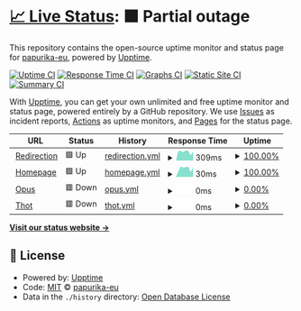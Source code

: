 # [📈 Live Status](https://status.papurika.eu): <!--live status--> **🟧 Partial outage**

This repository contains the open-source uptime monitor and status page for [papurika-eu](https://status.papurika.eu), powered by [Upptime](https://github.com/upptime/upptime).

[![Uptime CI](https://github.com/papurika-eu/uptime-papurika/workflows/Uptime%20CI/badge.svg)](https://github.com/papurika-eu/uptime-papurika/actions?query=workflow%3A%22Uptime+CI%22)
[![Response Time CI](https://github.com/papurika-eu/uptime-papurika/workflows/Response%20Time%20CI/badge.svg)](https://github.com/papurika-eu/uptime-papurika/actions?query=workflow%3A%22Response+Time+CI%22)
[![Graphs CI](https://github.com/papurika-eu/uptime-papurika/workflows/Graphs%20CI/badge.svg)](https://github.com/papurika-eu/uptime-papurika/actions?query=workflow%3A%22Graphs+CI%22)
[![Static Site CI](https://github.com/papurika-eu/uptime-papurika/workflows/Static%20Site%20CI/badge.svg)](https://github.com/papurika-eu/uptime-papurika/actions?query=workflow%3A%22Static+Site+CI%22)
[![Summary CI](https://github.com/papurika-eu/uptime-papurika/workflows/Summary%20CI/badge.svg)](https://github.com/papurika-eu/uptime-papurika/actions?query=workflow%3A%22Summary+CI%22)

With [Upptime](https://upptime.js.org), you can get your own unlimited and free uptime monitor and status page, powered entirely by a GitHub repository. We use [Issues](https://github.com/papurika-eu/uptime-papurika/issues) as incident reports, [Actions](https://github.com/papurika-eu/uptime-papurika/actions) as uptime monitors, and [Pages](https://status.papurika.eu) for the status page.

<!--start: status pages-->
<!-- This summary is generated by Upptime (https://github.com/upptime/upptime) -->
<!-- Do not edit this manually, your changes will be overwritten -->
<!-- prettier-ignore -->
| URL | Status | History | Response Time | Uptime |
| --- | ------ | ------- | ------------- | ------ |
| <img alt="" src="https://favicons.githubusercontent.com/papurika.eu" height="13"> [Redirection](https://papurika.eu) | 🟩 Up | [redirection.yml](https://github.com/papurika-eu/uptime-papurika/commits/HEAD/history/redirection.yml) | <details><summary><img alt="Response time graph" src="./graphs/redirection/response-time-week.png" height="20"> 309ms</summary><br><a href="https://status.papurika.eu/history/redirection"><img alt="Response time 357" src="https://img.shields.io/endpoint?url=https%3A%2F%2Fraw.githubusercontent.com%2Fpapurika-eu%2Fuptime-papurika%2FHEAD%2Fapi%2Fredirection%2Fresponse-time.json"></a><br><a href="https://status.papurika.eu/history/redirection"><img alt="24-hour response time 321" src="https://img.shields.io/endpoint?url=https%3A%2F%2Fraw.githubusercontent.com%2Fpapurika-eu%2Fuptime-papurika%2FHEAD%2Fapi%2Fredirection%2Fresponse-time-day.json"></a><br><a href="https://status.papurika.eu/history/redirection"><img alt="7-day response time 309" src="https://img.shields.io/endpoint?url=https%3A%2F%2Fraw.githubusercontent.com%2Fpapurika-eu%2Fuptime-papurika%2FHEAD%2Fapi%2Fredirection%2Fresponse-time-week.json"></a><br><a href="https://status.papurika.eu/history/redirection"><img alt="30-day response time 308" src="https://img.shields.io/endpoint?url=https%3A%2F%2Fraw.githubusercontent.com%2Fpapurika-eu%2Fuptime-papurika%2FHEAD%2Fapi%2Fredirection%2Fresponse-time-month.json"></a><br><a href="https://status.papurika.eu/history/redirection"><img alt="1-year response time 357" src="https://img.shields.io/endpoint?url=https%3A%2F%2Fraw.githubusercontent.com%2Fpapurika-eu%2Fuptime-papurika%2FHEAD%2Fapi%2Fredirection%2Fresponse-time-year.json"></a></details> | <details><summary><a href="https://status.papurika.eu/history/redirection">100.00%</a></summary><a href="https://status.papurika.eu/history/redirection"><img alt="All-time uptime 100.00%" src="https://img.shields.io/endpoint?url=https%3A%2F%2Fraw.githubusercontent.com%2Fpapurika-eu%2Fuptime-papurika%2FHEAD%2Fapi%2Fredirection%2Fuptime.json"></a><br><a href="https://status.papurika.eu/history/redirection"><img alt="24-hour uptime 100.00%" src="https://img.shields.io/endpoint?url=https%3A%2F%2Fraw.githubusercontent.com%2Fpapurika-eu%2Fuptime-papurika%2FHEAD%2Fapi%2Fredirection%2Fuptime-day.json"></a><br><a href="https://status.papurika.eu/history/redirection"><img alt="7-day uptime 100.00%" src="https://img.shields.io/endpoint?url=https%3A%2F%2Fraw.githubusercontent.com%2Fpapurika-eu%2Fuptime-papurika%2FHEAD%2Fapi%2Fredirection%2Fuptime-week.json"></a><br><a href="https://status.papurika.eu/history/redirection"><img alt="30-day uptime 100.00%" src="https://img.shields.io/endpoint?url=https%3A%2F%2Fraw.githubusercontent.com%2Fpapurika-eu%2Fuptime-papurika%2FHEAD%2Fapi%2Fredirection%2Fuptime-month.json"></a><br><a href="https://status.papurika.eu/history/redirection"><img alt="1-year uptime 100.00%" src="https://img.shields.io/endpoint?url=https%3A%2F%2Fraw.githubusercontent.com%2Fpapurika-eu%2Fuptime-papurika%2FHEAD%2Fapi%2Fredirection%2Fuptime-year.json"></a></details>
| <img alt="" src="https://favicons.githubusercontent.com/www.papurika.eu" height="13"> [Homepage](https://www.papurika.eu) | 🟩 Up | [homepage.yml](https://github.com/papurika-eu/uptime-papurika/commits/HEAD/history/homepage.yml) | <details><summary><img alt="Response time graph" src="./graphs/homepage/response-time-week.png" height="20"> 30ms</summary><br><a href="https://status.papurika.eu/history/homepage"><img alt="Response time 37" src="https://img.shields.io/endpoint?url=https%3A%2F%2Fraw.githubusercontent.com%2Fpapurika-eu%2Fuptime-papurika%2FHEAD%2Fapi%2Fhomepage%2Fresponse-time.json"></a><br><a href="https://status.papurika.eu/history/homepage"><img alt="24-hour response time 33" src="https://img.shields.io/endpoint?url=https%3A%2F%2Fraw.githubusercontent.com%2Fpapurika-eu%2Fuptime-papurika%2FHEAD%2Fapi%2Fhomepage%2Fresponse-time-day.json"></a><br><a href="https://status.papurika.eu/history/homepage"><img alt="7-day response time 30" src="https://img.shields.io/endpoint?url=https%3A%2F%2Fraw.githubusercontent.com%2Fpapurika-eu%2Fuptime-papurika%2FHEAD%2Fapi%2Fhomepage%2Fresponse-time-week.json"></a><br><a href="https://status.papurika.eu/history/homepage"><img alt="30-day response time 27" src="https://img.shields.io/endpoint?url=https%3A%2F%2Fraw.githubusercontent.com%2Fpapurika-eu%2Fuptime-papurika%2FHEAD%2Fapi%2Fhomepage%2Fresponse-time-month.json"></a><br><a href="https://status.papurika.eu/history/homepage"><img alt="1-year response time 37" src="https://img.shields.io/endpoint?url=https%3A%2F%2Fraw.githubusercontent.com%2Fpapurika-eu%2Fuptime-papurika%2FHEAD%2Fapi%2Fhomepage%2Fresponse-time-year.json"></a></details> | <details><summary><a href="https://status.papurika.eu/history/homepage">100.00%</a></summary><a href="https://status.papurika.eu/history/homepage"><img alt="All-time uptime 99.87%" src="https://img.shields.io/endpoint?url=https%3A%2F%2Fraw.githubusercontent.com%2Fpapurika-eu%2Fuptime-papurika%2FHEAD%2Fapi%2Fhomepage%2Fuptime.json"></a><br><a href="https://status.papurika.eu/history/homepage"><img alt="24-hour uptime 100.00%" src="https://img.shields.io/endpoint?url=https%3A%2F%2Fraw.githubusercontent.com%2Fpapurika-eu%2Fuptime-papurika%2FHEAD%2Fapi%2Fhomepage%2Fuptime-day.json"></a><br><a href="https://status.papurika.eu/history/homepage"><img alt="7-day uptime 100.00%" src="https://img.shields.io/endpoint?url=https%3A%2F%2Fraw.githubusercontent.com%2Fpapurika-eu%2Fuptime-papurika%2FHEAD%2Fapi%2Fhomepage%2Fuptime-week.json"></a><br><a href="https://status.papurika.eu/history/homepage"><img alt="30-day uptime 100.00%" src="https://img.shields.io/endpoint?url=https%3A%2F%2Fraw.githubusercontent.com%2Fpapurika-eu%2Fuptime-papurika%2FHEAD%2Fapi%2Fhomepage%2Fuptime-month.json"></a><br><a href="https://status.papurika.eu/history/homepage"><img alt="1-year uptime 99.87%" src="https://img.shields.io/endpoint?url=https%3A%2F%2Fraw.githubusercontent.com%2Fpapurika-eu%2Fuptime-papurika%2FHEAD%2Fapi%2Fhomepage%2Fuptime-year.json"></a></details>
| <img alt="" src="https://favicons.githubusercontent.com/opus.papurika.eu" height="13"> [Opus](https://opus.papurika.eu) | 🟥 Down | [opus.yml](https://github.com/papurika-eu/uptime-papurika/commits/HEAD/history/opus.yml) | <details><summary><img alt="Response time graph" src="./graphs/opus/response-time-week.png" height="20"> 0ms</summary><br><a href="https://status.papurika.eu/history/opus"><img alt="Response time 0" src="https://img.shields.io/endpoint?url=https%3A%2F%2Fraw.githubusercontent.com%2Fpapurika-eu%2Fuptime-papurika%2FHEAD%2Fapi%2Fopus%2Fresponse-time.json"></a><br><a href="https://status.papurika.eu/history/opus"><img alt="24-hour response time 0" src="https://img.shields.io/endpoint?url=https%3A%2F%2Fraw.githubusercontent.com%2Fpapurika-eu%2Fuptime-papurika%2FHEAD%2Fapi%2Fopus%2Fresponse-time-day.json"></a><br><a href="https://status.papurika.eu/history/opus"><img alt="7-day response time 0" src="https://img.shields.io/endpoint?url=https%3A%2F%2Fraw.githubusercontent.com%2Fpapurika-eu%2Fuptime-papurika%2FHEAD%2Fapi%2Fopus%2Fresponse-time-week.json"></a><br><a href="https://status.papurika.eu/history/opus"><img alt="30-day response time 0" src="https://img.shields.io/endpoint?url=https%3A%2F%2Fraw.githubusercontent.com%2Fpapurika-eu%2Fuptime-papurika%2FHEAD%2Fapi%2Fopus%2Fresponse-time-month.json"></a><br><a href="https://status.papurika.eu/history/opus"><img alt="1-year response time 0" src="https://img.shields.io/endpoint?url=https%3A%2F%2Fraw.githubusercontent.com%2Fpapurika-eu%2Fuptime-papurika%2FHEAD%2Fapi%2Fopus%2Fresponse-time-year.json"></a></details> | <details><summary><a href="https://status.papurika.eu/history/opus">0.00%</a></summary><a href="https://status.papurika.eu/history/opus"><img alt="All-time uptime 0.00%" src="https://img.shields.io/endpoint?url=https%3A%2F%2Fraw.githubusercontent.com%2Fpapurika-eu%2Fuptime-papurika%2FHEAD%2Fapi%2Fopus%2Fuptime.json"></a><br><a href="https://status.papurika.eu/history/opus"><img alt="24-hour uptime 0.00%" src="https://img.shields.io/endpoint?url=https%3A%2F%2Fraw.githubusercontent.com%2Fpapurika-eu%2Fuptime-papurika%2FHEAD%2Fapi%2Fopus%2Fuptime-day.json"></a><br><a href="https://status.papurika.eu/history/opus"><img alt="7-day uptime 0.00%" src="https://img.shields.io/endpoint?url=https%3A%2F%2Fraw.githubusercontent.com%2Fpapurika-eu%2Fuptime-papurika%2FHEAD%2Fapi%2Fopus%2Fuptime-week.json"></a><br><a href="https://status.papurika.eu/history/opus"><img alt="30-day uptime 0.00%" src="https://img.shields.io/endpoint?url=https%3A%2F%2Fraw.githubusercontent.com%2Fpapurika-eu%2Fuptime-papurika%2FHEAD%2Fapi%2Fopus%2Fuptime-month.json"></a><br><a href="https://status.papurika.eu/history/opus"><img alt="1-year uptime 0.00%" src="https://img.shields.io/endpoint?url=https%3A%2F%2Fraw.githubusercontent.com%2Fpapurika-eu%2Fuptime-papurika%2FHEAD%2Fapi%2Fopus%2Fuptime-year.json"></a></details>
| <img alt="" src="https://favicons.githubusercontent.com/thot.papurika.eu" height="13"> [Thot](https://thot.papurika.eu) | 🟥 Down | [thot.yml](https://github.com/papurika-eu/uptime-papurika/commits/HEAD/history/thot.yml) | <details><summary><img alt="Response time graph" src="./graphs/thot/response-time-week.png" height="20"> 0ms</summary><br><a href="https://status.papurika.eu/history/thot"><img alt="Response time 0" src="https://img.shields.io/endpoint?url=https%3A%2F%2Fraw.githubusercontent.com%2Fpapurika-eu%2Fuptime-papurika%2FHEAD%2Fapi%2Fthot%2Fresponse-time.json"></a><br><a href="https://status.papurika.eu/history/thot"><img alt="24-hour response time 0" src="https://img.shields.io/endpoint?url=https%3A%2F%2Fraw.githubusercontent.com%2Fpapurika-eu%2Fuptime-papurika%2FHEAD%2Fapi%2Fthot%2Fresponse-time-day.json"></a><br><a href="https://status.papurika.eu/history/thot"><img alt="7-day response time 0" src="https://img.shields.io/endpoint?url=https%3A%2F%2Fraw.githubusercontent.com%2Fpapurika-eu%2Fuptime-papurika%2FHEAD%2Fapi%2Fthot%2Fresponse-time-week.json"></a><br><a href="https://status.papurika.eu/history/thot"><img alt="30-day response time 0" src="https://img.shields.io/endpoint?url=https%3A%2F%2Fraw.githubusercontent.com%2Fpapurika-eu%2Fuptime-papurika%2FHEAD%2Fapi%2Fthot%2Fresponse-time-month.json"></a><br><a href="https://status.papurika.eu/history/thot"><img alt="1-year response time 0" src="https://img.shields.io/endpoint?url=https%3A%2F%2Fraw.githubusercontent.com%2Fpapurika-eu%2Fuptime-papurika%2FHEAD%2Fapi%2Fthot%2Fresponse-time-year.json"></a></details> | <details><summary><a href="https://status.papurika.eu/history/thot">0.00%</a></summary><a href="https://status.papurika.eu/history/thot"><img alt="All-time uptime 0.00%" src="https://img.shields.io/endpoint?url=https%3A%2F%2Fraw.githubusercontent.com%2Fpapurika-eu%2Fuptime-papurika%2FHEAD%2Fapi%2Fthot%2Fuptime.json"></a><br><a href="https://status.papurika.eu/history/thot"><img alt="24-hour uptime 0.00%" src="https://img.shields.io/endpoint?url=https%3A%2F%2Fraw.githubusercontent.com%2Fpapurika-eu%2Fuptime-papurika%2FHEAD%2Fapi%2Fthot%2Fuptime-day.json"></a><br><a href="https://status.papurika.eu/history/thot"><img alt="7-day uptime 0.00%" src="https://img.shields.io/endpoint?url=https%3A%2F%2Fraw.githubusercontent.com%2Fpapurika-eu%2Fuptime-papurika%2FHEAD%2Fapi%2Fthot%2Fuptime-week.json"></a><br><a href="https://status.papurika.eu/history/thot"><img alt="30-day uptime 0.00%" src="https://img.shields.io/endpoint?url=https%3A%2F%2Fraw.githubusercontent.com%2Fpapurika-eu%2Fuptime-papurika%2FHEAD%2Fapi%2Fthot%2Fuptime-month.json"></a><br><a href="https://status.papurika.eu/history/thot"><img alt="1-year uptime 0.00%" src="https://img.shields.io/endpoint?url=https%3A%2F%2Fraw.githubusercontent.com%2Fpapurika-eu%2Fuptime-papurika%2FHEAD%2Fapi%2Fthot%2Fuptime-year.json"></a></details>

<!--end: status pages-->

[**Visit our status website →**](https://status.papurika.eu)

## 📄 License

- Powered by: [Upptime](https://github.com/upptime/upptime)
- Code: [MIT](./LICENSE) © [papurika-eu](https://status.papurika.eu)
- Data in the `./history` directory: [Open Database License](https://opendatacommons.org/licenses/odbl/1-0/)

